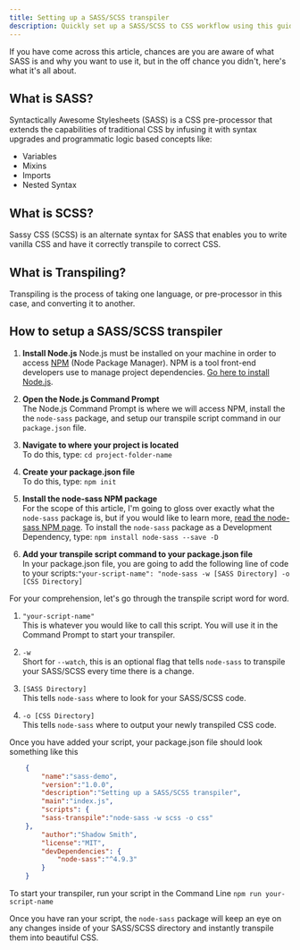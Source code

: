 ```yaml
---
title: Setting up a SASS/SCSS transpiler
description: Quickly set up a SASS/SCSS to CSS workflow using this guide
---
```


If you have come across this article, chances are you are aware of
what SASS is and why you want to use it, but in the off chance you
didn't, here's what it's all about.

## What is SASS?

Syntactically Awesome Stylesheets (SASS) is a CSS pre-processor that
extends the capabilities of traditional CSS by infusing it with syntax
upgrades and programmatic logic based concepts like:

- Variables
- Mixins
- Imports
- Nested Syntax

## What is SCSS?

Sassy CSS (SCSS) is an alternate syntax for SASS that enables you to
write vanilla CSS and have it correctly transpile to correct CSS.

## What is Transpiling?

Transpiling is the process of taking one language, or pre-processor in this case, and converting it to another.

## How to setup a SASS/SCSS transpiler

1. **Install Node.js** Node.js must be installed on your machine in order to access [NPM](https://www.npmjs.com/) (Node Package Manager). NPM is a tool front-end developers use to manage project dependencies. [Go here to install Node.js](https://nodejs.org/en/).

2. **Open the Node.js Command Prompt**<br/>
The Node.js Command Prompt is where we will access NPM, install the the `node-sass` package, and setup our transpile script command in our `package.json` file.

3. **Navigate to where your project is located**<br/>
To do this, type: `cd project-folder-name`

4. **Create your package.json file**<br/>
To do this, type: `npm init`

5. **Install the node-sass NPM package**<br/>
For the scope of this article, I'm going to gloss over exactly what the `node-sass` package is, but if you would like to learn more, [read the node-sass NPM page](https://www.npmjs.com/package/node-sass). To install the `node-sass` package as a Development Dependency, type: `npm install node-sass --save -D`

6. **Add your transpile script command to your package.json file**<br/>
In your package.json file, you are going to add the following line of code to your scripts:`"your-script-name": "node-sass -w [SASS Directory] -o [CSS Directory]`

For your comprehension, let's go through the transpile script word for word.

1. `"your-script-name"`<br/>
This is whatever you would like to call this script. You will use it in the Command Prompt to start your transpiler.

2. `-w`<br/>
Short for `--watch`, this is an optional flag that tells `node-sass` to transpile your SASS/SCSS every time there is a change.

3. `[SASS Directory]`<br/>
This tells `node-sass` where to look for your SASS/SCSS code.

4. `-o [CSS Directory]`<br/>
This tells `node-sass` where to output your newly transpiled CSS code.

Once you have added your script, your package.json file should look something like this

```json
    {
    	"name":"sass-demo",
    	"version":"1.0.0",
    	"description":"Setting up a SASS/SCSS transpiler",
    	"main":"index.js",
    	"scripts": {
    	"sass-transpile":"node-sass -w scss -o css"
    },
    	"author":"Shadow Smith",
    	"license":"MIT",
    	"devDependencies": {
    		"node-sass":"^4.9.3"
    	}
    }
```

To start your transpiler, run your script in the Command Line `npm run your-script-name`

Once you have ran your script, the `node-sass` package will keep an eye on any changes inside of your SASS/SCSS directory and instantly transpile them into beautiful CSS.